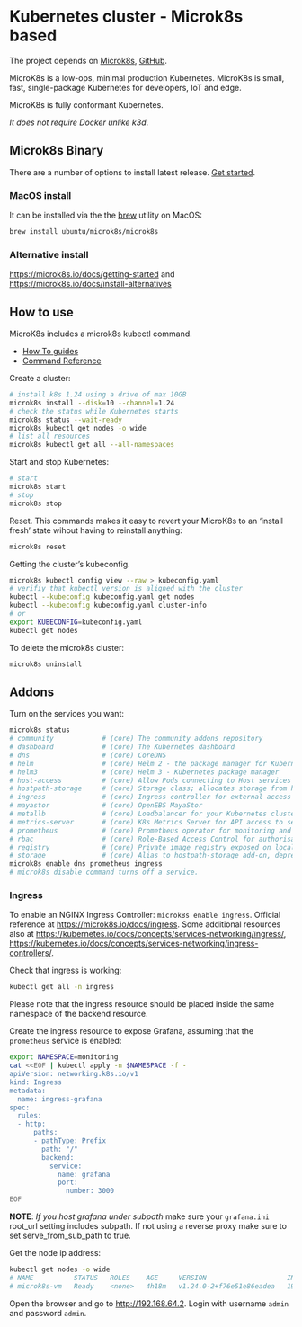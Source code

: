 # Kubernetes cluster - Microk8s based

The project depends on [Microk8s](https://microk8s.io), [GitHub](https://github.com/canonical/microk8s).

MicroK8s is a low-ops, minimal production Kubernetes. MicroK8s is small, fast, single-package Kubernetes for developers, IoT and edge.

MicroK8s is fully conformant Kubernetes.

*It does not require Docker unlike k3d*.

## Microk8s Binary

There are a number of options to install latest release. [Get started](https://microk8s.io/docs/getting-started).

### MacOS install

It can be installed via the the [brew](https://brew.sh/) utility on MacOS:

```bash
brew install ubuntu/microk8s/microk8s
```

### Alternative install

<https://microk8s.io/docs/getting-started> and <https://microk8s.io/docs/install-alternatives>

## How to use

MicroK8s includes a microk8s kubectl command.

- [How To guides](https://microk8s.io/docs/how-to)
- [Command Reference](https://microk8s.io/docs/command-reference)

Create a cluster:

```bash
# install k8s 1.24 using a drive of max 10GB
microk8s install --disk=10 --channel=1.24
# check the status while Kubernetes starts
microk8s status --wait-ready
microk8s kubectl get nodes -o wide
# list all resources
microk8s kubectl get all --all-namespaces
```

Start and stop Kubernetes:

```bash
# start
microk8s start
# stop
microk8s stop
```

Reset. This commands makes it easy to revert your MicroK8s to an ‘install fresh’ state wihout having to reinstall anything:

```bash
microk8s reset
```

Getting the cluster’s kubeconfig.

```bash
microk8s kubectl config view --raw > kubeconfig.yaml
# verifiy that kubectl version is aligned with the cluster
kubectl --kubeconfig kubeconfig.yaml get nodes
kubectl --kubeconfig kubeconfig.yaml cluster-info
# or
export KUBECONFIG=kubeconfig.yaml
kubectl get nodes
```

To delete the microk8s cluster:

```bash
microk8s uninstall
```

## Addons 

Turn on the services you want:

```bash
microk8s status
# community            # (core) The community addons repository
# dashboard            # (core) The Kubernetes dashboard
# dns                  # (core) CoreDNS
# helm                 # (core) Helm 2 - the package manager for Kubernetes
# helm3                # (core) Helm 3 - Kubernetes package manager
# host-access          # (core) Allow Pods connecting to Host services smoothly
# hostpath-storage     # (core) Storage class; allocates storage from host directory
# ingress              # (core) Ingress controller for external access
# mayastor             # (core) OpenEBS MayaStor
# metallb              # (core) Loadbalancer for your Kubernetes cluster
# metrics-server       # (core) K8s Metrics Server for API access to service metrics
# prometheus           # (core) Prometheus operator for monitoring and logging
# rbac                 # (core) Role-Based Access Control for authorisation
# registry             # (core) Private image registry exposed on localhost:32000
# storage              # (core) Alias to hostpath-storage add-on, deprecated
microk8s enable dns prometheus ingress
# microk8s disable command turns off a service.
```

### Ingress

To enable an NGINX Ingress Controller: `microk8s enable ingress`. Official reference at <https://microk8s.io/docs/ingress>. Some additional resources also at <https://kubernetes.io/docs/concepts/services-networking/ingress/>, <https://kubernetes.io/docs/concepts/services-networking/ingress-controllers/>.

Check that ingress is working:

```bash
kubectl get all -n ingress
```

Please note that the ingress resource should be placed inside the same namespace of the backend resource.

Create the ingress resource to expose Grafana, assuming that the `prometheus` service is enabled:

```bash
export NAMESPACE=monitoring
cat <<EOF | kubectl apply -n $NAMESPACE -f -
apiVersion: networking.k8s.io/v1
kind: Ingress
metadata:
  name: ingress-grafana
spec:
  rules:
  - http:
      paths:
      - pathType: Prefix
        path: "/"
        backend:
          service:
            name: grafana
            port:
              number: 3000
EOF
```

**NOTE**: *If you host grafana under subpath* make sure your `grafana.ini` root_url setting includes subpath. If not using a reverse proxy make sure to set serve_from_sub_path to true.

Get the node ip address:

```bash
kubectl get nodes -o wide
# NAME          STATUS   ROLES    AGE     VERSION                    INTERNAL-IP    EXTERNAL-IP   OS-IMAGE             KERNEL-VERSION       CONTAINER-RUNTIME
# microk8s-vm   Ready    <none>   4h18m   v1.24.0-2+f76e51e86eadea   192.168.64.2   <none>        Ubuntu 18.04.6 LTS   4.15.0-177-generic   containerd://1.5.11
```

Open the browser and go to <http://192.168.64.2>. Login with username `admin` and password `admin`.
